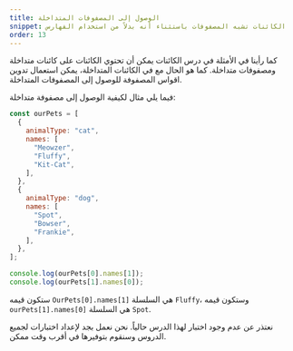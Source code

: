 ```yaml
---
title: الوصول إلى المصفوفات المتداخلة
snippet: الكائنات تشبه المصفوفات باستثناء أنه بدلاً من استخدام الفهارس
order: 13
---
```


كما رأينا في الأمثلة في درس الكائنات يمكن أن تحتوي الكائنات على كائنات متداخلة
ومصفوفات متداخلة. كما هو الحال مع في الكائنات المتداخلة، يمكن استعمال تدوين
اقواس المصفوفة للوصول إلى المصفوفات المتداخلة.

فيما يلي مثال لكيفية الوصول إلى مصفوفة متداخلة:

```js
const ourPets = [
  {
    animalType: "cat",
    names: [
      "Meowzer",
      "Fluffy",
      "Kit-Cat",
    ],
  },
  {
    animalType: "dog",
    names: [
      "Spot",
      "Bowser",
      "Frankie",
    ],
  },
];

console.log(ourPets[0].names[1]);
console.log(ourPets[1].names[0]);
```

ستكون قيمه `OurPets[0].names[1]` هي السلسلة `Fluffy`، وستكون قيمه
`ourPets[1].names[0]` هي السلسلة `Spot`.

<div class="quiz">
نعتذر عن عدم وجود اختبار لهذا الدرس حالياً. نحن نعمل بجد لإعداد اختبارات لجميع الدروس وسنقوم بتوفيرها في أقرب وقت ممكن.
</div>
